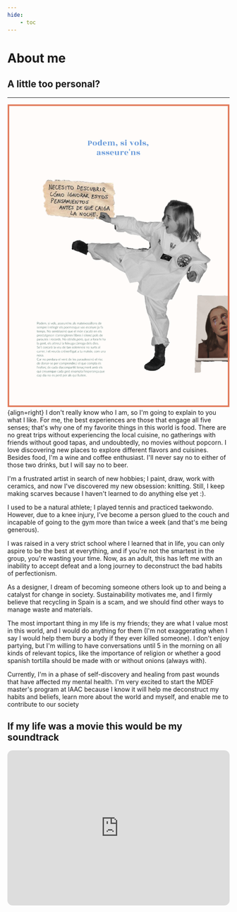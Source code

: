 ```yaml
---
hide:
    - toc
---
```


# About me
## A little too personal?
---
![](../images/ME.svg){align=right}
I don't really know who I am, so I'm going to explain to you what I like. For me, the best experiences are those that engage all five senses; that's why one of my favorite things in this world is food. There are no great trips without experiencing the local cuisine, no gatherings with friends without good tapas, and undoubtedly, no movies without popcorn. I love discovering new places to explore different flavors and cuisines. Besides food, I'm a wine and coffee enthusiast. I'll never say no to either of those two drinks, but I will say no to beer.

I'm a frustrated artist in search of new hobbies; I paint, draw, work with ceramics, and now I've discovered my new obsession: knitting. Still, I keep making scarves because I haven't learned to do anything else yet :).

I used to be a natural athlete; I played tennis and practiced taekwondo. However, due to a knee injury, I've become a person glued to the couch and incapable of going to the gym more than twice a week (and that's me being generous).

I was raised in a very strict school where I learned that in life, you can only aspire to be the best at everything, and if you're not the smartest in the group, you're wasting your time. Now, as an adult, this has left me with an inability to accept defeat and a long journey to deconstruct the bad habits of perfectionism.

As a designer, I dream of becoming someone others look up to and being a catalyst for change in society. Sustainability motivates me, and I firmly believe that recycling in Spain is a scam, and we should find other ways to manage waste and materials.

The most important thing in my life is my friends; they are what I value most in this world, and I would do anything for them (I'm not exaggerating when I say I would help them bury a body if they ever killed someone). I don't enjoy partying, but I'm willing to have conversations until 5 in the morning on all kinds of relevant topics, like the importance of religion or whether a good spanish tortilla should be made with or without onions (always with).

Currently, I'm in a phase of self-discovery and healing from past wounds that have affected my mental health. I'm very excited to start the MDEF master's program at IAAC because I know it will help me deconstruct my habits and beliefs, learn more about the world and myself, and enable me to contribute to our society


## If my life was a movie this would be my soundtrack
<iframe style="border-radius:12px" src="https://open.spotify.com/embed/playlist/7LWVqOZoGbM0yXZO1MD4CM?utm_source=generator" width="100%" height="352" frameBorder="0" allowfullscreen="" allow="autoplay; clipboard-write; encrypted-media; fullscreen; picture-in-picture" loading="lazy"></iframe>
